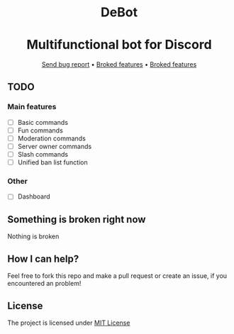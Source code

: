 <div align="center">

  # DeBot
</div>
<div align="center">

  # Multifunctional bot for Discord
</div>

<div align="center">
  <a href="https://gitlab.com/DebilosTeam/DeBot/-/issues">Send bug report</a>
  •
  <a href="https://gitlab.com/DebilosTeam/DeBot#something-is-broken-right-now">Broked features</a>
  •
  <a href="https://gitlab.com/DebilosTeam/DeBot#license">Broked features</a>
</div>

## TODO
### Main features
- [ ] Basic commands
- [ ] Fun commands
- [ ] Moderation commands
- [ ] Server owner commands
- [ ] Slash commands
- [ ] Unified ban list function

### Other
- [ ] Dashboard

## Something is broken right now
Nothing is broken

## How I can help?
Feel free to fork this repo and make a pull request or create an issue, if you encountered an problem!

## License
The project is licensed under [MIT License](https://gitlab.com/DebilosTeam/DeBot/-/blob/main/LICENSE)
